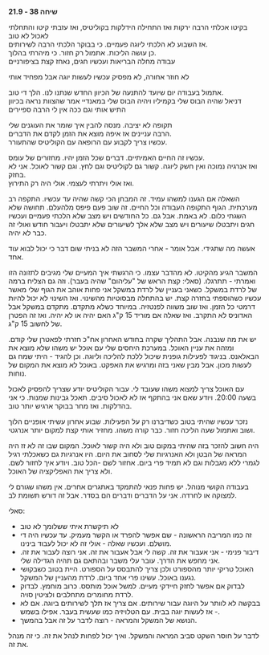 **שיחה 38 \- 21.9**

בקיטו אכלתי הרבה ירקות ואז התחילה הידלקות בקוליטיס, ואז עזבתי קיטו והתחלתי לאכול לא טוב  
אז השבוע לא הלכתי ליוגה פעמיים. כי בבוקר הלכתי הרבה לשירותים.   
כן עושה הליכות. אתמול רק חזור. כי מיהרתי בהלוך.   
עבודה מחלה הבריאות ועכשיו חגים, נאחז קצת בציפורניים

לא חוזר אחורה, לא מפסיק עכשיו לעשות יוגה אבל מפחיד אותי

אתמול בעבודה יום שיועד להתנעה של הכיוון החדש שנתנו לנו. הלך די טוב.   
דניאל שהיה הבוס שלי בקמיליו ויהיה הבוס שלי במאנדיי אמר שהצוות נראה בכיוון  
התיש אותי וגם ככה אין לי הרבה ספיירים

תקופה לא יציבה. מנסה להבין איך שומר את העוגנים שלי  
הרבה עניינים אז איפה מוצא את הזמן לקדם את הדברים.   
עכשיו צריך לקבוע עם הרופאה עם הקוליטיס שהתעורר. 

עכשיו זה החיים האמיתיים. דברים שכל הזמן יהיו. מחזורים של עומס.   
ואז אנרגיה נמוכה ואין חשק ליוגה. קשור גם לקוליטיס וגם לחץ. וגם קשור לאוכל. אני לא בחזק.  
ואז אולי ויתרתי לעצמי. אולי היה רק התירוץ. 

השאלה אם הגענו למשהו עמיד. זה המבחן הכי קשה שהיה עד עכשיו. התקפה רב מערכתית. הגוף התקופה העבודה וכל החיים. זה שוב פעם פיפס מלהעלם. תחושה שלא השגתי כלום. לא באמת. אבל גם. כל החודשים ויש מצב שלא הלכתי פעמיים ועכשיו חגים ויתבטלו שיעורים ויש מצב שלא אלך לשיעורים שלא יתבטלו ויעבור חודש ואולי זה כבר לא יהיה. 

אעשה מה שתגידי. אבל אומר \- אחרי המשבר הזה לא בניתי שום דבר כי יכול לבוא עוד אחד. 

המשבר הגיע מהקיטו. לא מהדבר עצמו. כי הרגשתי איך המעיים שלי מגיבים לתזונה הזו ואמרתי \- תתרגלו. (סאלי: קצת הראש של "עליהום" שהיה בעבר). וזה גם הצליח ברמה של לרדת במשקל. כשאני בעניין של לרדת במשקל אני פחות אוהב את הגוף שלי מאשר עכשיו כשהוספתי בחזרה קצת. יש בהתחלה מבסוטיות מהשינוי. ואז השינוי לא יכול להיות דרמטי כל הזמן. ואז שוב משווה לפנטזיה. במיוחד כשלא מתקדם. מתקדם במשקל אבל האדוניס לא התקרב. ואז שאלה אם מוריד 15 ק"ג האם יהיה או לא יהיה. ואז זה הפטרן של לחשוב 15 ק"ג. 

יש את מה שנבנה. אבל התהליך שקרה בחודש האחרון אח"כ חזרתי לפאטרן שלי קודם. ומזהה את עניין האוכל. במערכת היחסים שלי עם אוכל יש משהו שלא מוצא את הבאלאנס. בניגוד לפעילות גופנית שיכול ללכת להליכה וליוגה. וכן להגיד \- היתי שמח גם לעשות מכון. אבל מבין שאני בזה ומרגיש את האפקט. באוכל לא מוצא את המקום של נוחות. 

עם האוכל צריך למצוא משהו שעובד לי. עבור הקוליטיס יודע שצריך להפסיק לאכול בשעה 20:00. ויודע שאם אני בהתקף אז לא לאכול סיבים. תאכל גבינות שמנות. כי אני בהדלקות. ואז מחר בבוקר ארגיש יותר טוב. 

נזכר עכשיו שהיתי בטוב כשדיברנו רק על הפעילות. שבוע אחרון עשיתי אופניים הלוך ושוב ואתמול שעה הליכה חזור. כבר קורה משהו. מחזיר אותי קצת למקום יותר אנרגטי. 

היה חשוב להזכר בזה שהיתי במקום טוב ולא היה קשור לאוכל. המקום שבו זה לא זז היה המראה של הבטן ולא האנרגיות שלי לסחוב את היום. היו אנרגיות גם כשאכלתי רגיל לגמרי ללא מגבלות וגם לא תמיד פרי ביום. אחזור לשם \-הכל טוב. ויודע איך לחזור לשם. ולא צריך את האפליקציה של האוכל. 

בעבודה הקושי מנוהל. יש פחות פנאי להתמקד באתגרים אחרים. אין משהו שגורם לי למצוקה או לחרדה. אני על הדברים ודברים הם בסדר. אבל זה דורש תשומת לב. 

סאלי:

* לא תיקשרת איתי ששלומך לא טוב  
* זה כמו המריבה הראשונה \- שם אפשר להפרד או הקשר מעמיק. עד עכשיו היה די מושלם. ועכשיו שאלה \- אולי זה לא יכול לעבוד בינינו.   
* דיבור פנימי \- אני אעבור את זה. קשה לי אבל אעבור את זה. אני רוצה לעבור את זה. אני מחפש את הדרך. עובר עלי משבר ובהתאם גם תהיה הגדילה שלי.   
* האוכל טריקי יותר מהספורט ולכן צריך להתבסס על הספורט. היית בטוב כשבקושי נגענו באוכל. עשינו פרי אחד ביום. לרדת מהעניין של המשקל.   
* לבדוק אם אפשר לחזק חיידקי מעיים. למשל אוכל מותסס. כרוב מוחמץ. לבדוק לרדת מחומרים מתחלבים ולציטין סויה.   
* בבקשה לא לוותר על היוגה עבור שירותים. אם צריך אז תלך לשירותים ביוגה. אם לא \- אז לעשות יוגה בבית. עם הטלויזיה כמו שעשית בעבר. אפילו בשמש.   
* הנושא של המשקל והמראה \- רוצה לדבר על זה אבל בהמשך. 

לדבר על חוסר השקט סביב המראה והמשקל. ואיך יכול לפחות לנהל את זה. כי זה מנהל את זה. 

